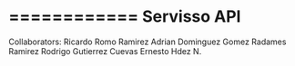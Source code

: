 ============
Servisso API
============

Collaborators:
Ricardo Romo Ramirez
Adrian Dominguez Gomez
Radames Ramirez
Rodrigo Gutierrez Cuevas
Ernesto Hdez N.
